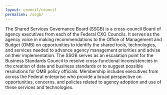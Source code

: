 ```yaml
---
layout: council/council
permalink: /ssgb/
---
```


The Shared Services Governance Board (SSGB) is a cross-council Board of agency executives from each of the Federal CXO Councils.  It serves as the agency voice in making recommendations to the Office of Management and Budget (OMB) on opportunities to identify the shared tools, technologies, and services needed to advance agency management priorities and advise on their implementation. The SSGB serves as an escalation point for the Business Standards Council to resolve cross-functional inconsistencies in the creation of data and business standards or to suggest possible resolutions for OMB policy officials. Membership includes executives from across the Federal enterprise who provide a broad perspective on opportunities, concerns, and policies related to agency adoption and use of these services and technologies. 